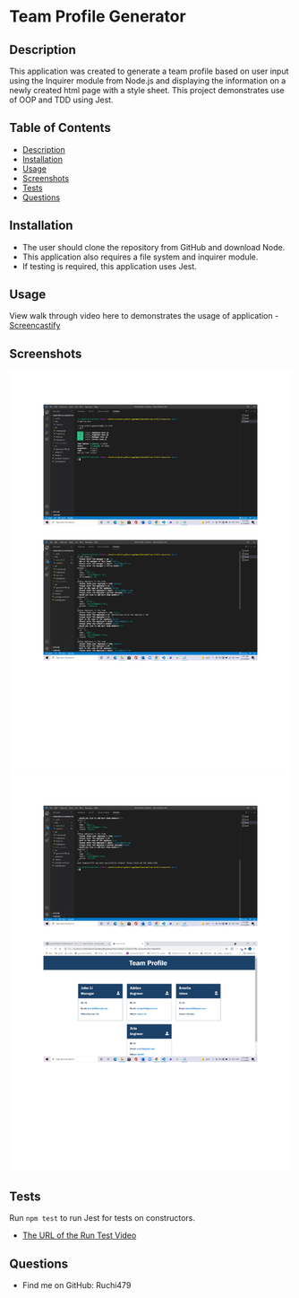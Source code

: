 # Team Profile Generator 

## Description 
This application was created to generate a team profile based on user input using the Inquirer module from Node.js and displaying the information on a newly created html page with a style sheet. This project demonstrates use of OOP and TDD using Jest. 
 
## Table of Contents
* [Description](#description)
* [Installation](#installation)
* [Usage](#usage)
* [Screenshots](#screenshots)
* [Tests](#tests)
* [Questions](#questions)

## Installation 
* The user should clone the repository from GitHub and download Node. 
* This application also requires a file system and inquirer module. 
* If testing is required, this application uses Jest.

## Usage 
View walk through video here to demonstrates the usage of application - [Screencastify](https://watch.screencastify.com/v/3nIGtyJXz0JHspsjNzCV)

## Screenshots 
![Readme Generator](./assets/img/img1.jpg)
![Readme Generator](./assets/img/img2.jpg)

## Tests
Run `npm test` to run Jest for tests on constructors. 
* [The URL of the Run Test Video](https://watch.screencastify.com/v/FOCYmV0JtZ0vKyBIAUHH)

## Questions
* Find me on GitHub: Ruchi479